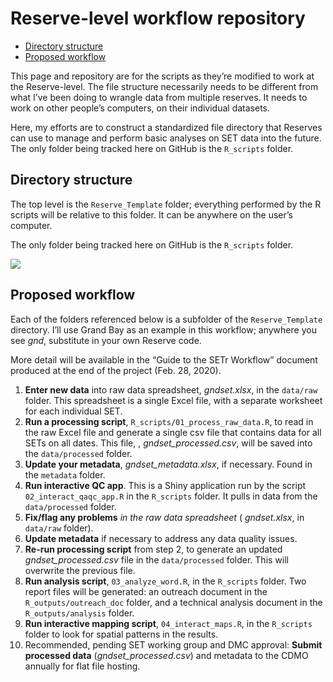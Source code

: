 Reserve-level workflow repository
================

  - [Directory structure](#directory-structure)
  - [Proposed workflow](#proposed-workflow)

This page and repository are for the scripts as they’re modified to work
at the Reserve-level. The file structure necessarily needs to be
different from what I’ve been doing to wrangle data from multiple
reserves. It needs to work on other people’s computers, on their
individual datasets.

Here, my efforts are to construct a standardized file directory that
Reserves can use to manage and perform basic analyses on SET data into
the future. The only folder being tracked here on GitHub is the
`R_scripts` folder.

## Directory structure

The top level is the `Reserve_Template` folder; everything performed by
the R scripts will be relative to this folder. It can be anywhere on the
user’s computer.

The only folder being tracked here on GitHub is the `R_scripts` folder.

<img src="C:/Users/kimberly.cressman/Desktop/Main Docs/NSC - R for Sentinel Sites/SETr_workflow_development/Reserve_Template/img/2020-01-14_SETr_directory.PNG" style="display: block; margin: auto;" />

## Proposed workflow

Each of the folders referenced below is a subfolder of the
`Reserve_Template` directory. I’ll use Grand Bay as an example in this
workflow; anywhere you see *gnd*, substitute in your own Reserve code.

More detail will be available in the “Guide to the SETr Workflow”
document produced at the end of the project (Feb. 28, 2020).

1.  **Enter new data** into raw data spreadsheet, *gndset.xlsx*, in the
    `data/raw` folder. This spreadsheet is a single Excel file, with a
    separate worksheet for each individual SET.  
2.  **Run a processing script**, `R_scripts/01_process_raw_data.R`, to
    read in the raw Excel file and generate a single csv file that
    contains data for all SETs on all dates. This file, ,
    *gndset\_processed.csv*, will be saved into the `data/processed`
    folder.  
3.  **Update your metadata**, *gndset\_metadata.xlsx*, if necessary.
    Found in the `metadata` folder.  
4.  **Run interactive QC app**. This is a Shiny application run by the
    script `02_interact_qaqc_app.R` in the `R_scripts` folder. It pulls
    in data from the `data/processed` folder.  
5.  **Fix/flag any problems** *in the raw data spreadsheet* (
    *gndset.xlsx*, in `data/raw` folder).  
6.  **Update metadata** if necessary to address any data quality
    issues.  
7.  **Re-run processing script** from step 2, to generate an updated
    *gndset\_processed.csv* file in the `data/processed` folder. This
    will overwrite the previous file.  
8.  **Run analysis script**, `03_analyze_word.R`, in the `R_scripts`
    folder. Two report files will be generated: an outreach document in
    the `R_outputs/outreach_doc` folder, and a technical analysis
    document in the `R_outputs/analysis` folder.  
9.  **Run interactive mapping script**, `04_interact_maps.R`, in the
    `R_scripts` folder to look for spatial patterns in the results.  
10. Recommended, pending SET working group and DMC approval: **Submit
    processed data** (*gndset\_processed.csv*) and metadata to the CDMO
    annually for flat file hosting.
